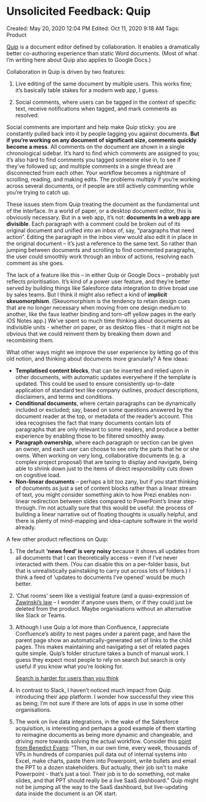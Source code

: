 # Unsolicited Feedback: Quip

Created: May 20, 2020 12:04 PM
Edited: Oct 11, 2020 9:18 AM
Tags: Product

[Quip](https://quip.com/) is a document editor defined by collaboration. It enables a dramatically better co-authoring experience than static Word documents. (Most of what I’m writing here about Quip also applies to Google Docs.)

Collaboration in Quip is driven by two features: 

1. Live editing of the same document by multiple users. This works fine; it’s basically table stakes for a modern web app, I guess. 

2. Social comments, where users can be tagged in the context of specific text, receive notifications when tagged, and mark comments as resolved.

Social comments are important and help make Quip sticky: you are constantly pulled back into it by people tagging you against documents. **But if you’re working on any document of significant size, comments quickly become a mess**. All comments on the document are shown in a single chronological sidebar. It’s hard to find which comments are assigned to you; it’s also hard to find comments you tagged someone else in, to see if they’ve followed up; and multiple comments in a single thread are disconnected from each other. Your workflow becomes a nightmare of scrolling, reading, and making edits. The problems multiply if you’re working across several documents, or if people are still actively commenting while you’re trying to catch up.

These issues stem from Quip treating the document as the fundamental unit of the interface. In a world of paper, or a desktop document editor, this is obviously necessary. But in a web app, it’s not: **documents in a web app are divisible**. Each paragraph with a comment could be broken out of its original document and unified into an inbox of, say, “paragraphs that need action”. Editing the paragraph in the inbox view would also edit it in place in the original document – it’s just a reference to the same text. So rather than jumping between documents and scrolling to find commented paragraphs, the user could smoothly work through an inbox of actions, resolving each comment as she goes.

The lack of a feature like this – in either Quip or Google Docs – probably just reflects prioritisation. It’s kind of a power user feature, and they’re better served by building things like Salesforce data integration to drive broad use by sales teams. But I think it might also reflect a kind of **implicit skeuomorphism**. (Skeuomorphism is the tendency to retain design cues that are no longer necessary when moving from one design medium to another, like the faux leather binding and torn-off yellow pages in the early iOS Notes app.) We’ve spent so much time thinking about documents as indivisible units - whether on paper, or as desktop files - that it might not be obvious that we could reinvent them by breaking them down and recombining them.

What other ways might we improve the user experience by letting go of this old notion, and thinking about documents more granularly? A few ideas:

- **Templatised content blocks**, that can be inserted and relied upon in other documents, with automatic updates everywhere if the template is updated. This could be used to ensure consistently up-to-date application of standard text like company outlines, product descriptions, disclaimers, and terms and conditions.
- **Conditional documents**, where certain paragraphs can be dynamically included or excluded; say, based on some questions answered by the document reader at the top, or metadata of the reader’s account. This idea recognises the fact that many documents contain lots of paragraphs that are only relevant to some readers, and produce a better experience by enabling those to be filtered smoothly away.
- **Paragraph ownership**, where each paragraph or section can be given an owner, and each user can choose to see only the parts that he or she owns. When working on very long, collaborative documents (e.g. a complex project proposal) that are taxing to display and navigate, being able to shrink down just to the items of direct responsibility cuts down on cognitive load.
- **Non-linear documents** – perhaps a bit too zany, but if you start thinking of documents as just a set of content blocks rather than a linear stream of text, you might consider something akin to how Prezi enables non-linear redirection between slides compared to PowerPoint’s linear step-through. I’m not actually sure that this would be useful: the process of building a linear narrative out of floating thoughts is usually helpful, and there is plenty of mind-mapping and idea-capture software in the world already.

A few other product reflections on Quip: 

1. The default **‘news feed’ is very noisy** because it shows all updates from all documents that I can theoretically access – even if I’ve never interacted with them. (You can disable this on a per-folder basis, but that is unrealistically painstaking to carry out across lots of folders.) I think a feed of ‘updates to documents I’ve opened’ would be much better. 
2. ‘Chat rooms’ seem like a vestigial feature (and a quasi-expression of [Zawinski’s law](http://www.catb.org/~esr/jargon/html/Z/Zawinskis-Law.html) – I wonder if anyone uses them, or if they could just be deleted from the product. Maybe organisations without an alternative like Slack or Teams. 
3. Although I use Quip a lot more than Confluence, I appreciate Confluence’s ability to nest pages under a parent page, and have the parent page show an automatically-generated set of links to the child pages. This makes maintaining and navigating a set of related pages quite simple. Quip’s folder structure takes a bunch of manual work. I guess they expect most people to rely on search but search is only useful if you know what you’re looking for.

    [Search is harder for users than you think](Search%20is%20harder%20for%20users%20than%20you%20think%2036831d6921bb4e70a9ef57b9bb88328a.md)

4. In contrast to Slack, I haven’t noticed much impact from Quip introducing their app platform. I wonder how successful they view this as being; I’m not sure if there are lots of apps in use in some other organisations. 
5. The work on live data integrations, in the wake of the Salesforce acquisition, is interesting and perhaps a good example of them starting to reimagine documents as being more dynamic and changeable, and driving more towards solving the actual workflow. Consider this [point from Benedict Evans](https://www.ben-evans.com/benedictevans/2015/11/7/mobile-ecosystems-and-the-death-of-pcs): “Then, in our own time, every week, thousands of VPs in hundreds of companies pull data out of internal systems into Excel, make charts, paste them into Powerpoint, write bullets and email the PPT to a dozen stakeholders. But actually, their job isn’t to make Powerpoint - that’s just a tool. Their job is to do something, not make slides, and that PPT should really be a live SaaS dashboard.” Quip might not be jumping all the way to the SaaS dashboard, but live-updating data inside the document is an OK start.